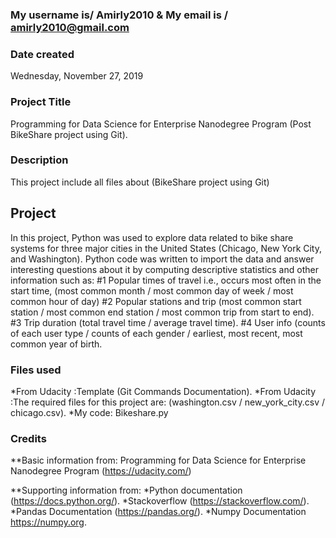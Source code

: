 ### My username is/ Amirly2010 & My email is / amirly2010@gmail.com
### Date created
Wednesday, November 27, 2019

### Project Title
Programming for Data Science for Enterprise Nanodegree Program (Post BikeShare project using Git).

### Description
This project include all files about (BikeShare project using Git)

## Project 
In this project, Python was used to explore data related to bike share systems for three major cities in the United States
(Chicago, New York City, and Washington).
Python code was written to import the data and answer interesting questions about it by computing descriptive statistics and other information such as:
#1 Popular times of travel  i.e., occurs most often in the start time, (most common month / most common day of week / most common hour of day)
#2 Popular stations and trip (most common start station / most common end station / most common trip from start to end).
#3 Trip duration (total travel time / average travel time).
#4 User info (counts of each user type / counts of each gender / earliest, most recent, most common year of birth.

### Files used
*From Udacity :Template (Git Commands Documentation).
*From Udacity :The required files for this project are: (washington.csv / new_york_city.csv / chicago.csv).
*My code: Bikeshare.py

### Credits
**Basic information from: Programming for Data Science for Enterprise Nanodegree Program 
(https://udacity.com/)

**Supporting information from:
*Python documentation (https://docs.python.org/).
*Stackoverflow (https://stackoverflow.com/).
*Pandas Documentation (https://pandas.org/).
*Numpy Documentation https://numpy.org.

